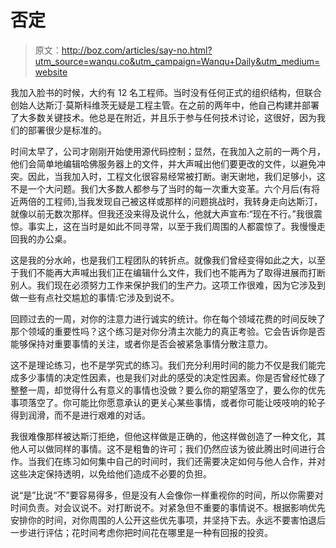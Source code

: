 # 否定

> 原文：<http://boz.com/articles/say-no.html?utm_source=wanqu.co&utm_campaign=Wanqu+Daily&utm_medium=website>



我加入脸书的时候，大约有 12 名工程师。当时没有任何正式的组织结构，但联合创始人达斯汀·莫斯科维茨无疑是工程主管。在之前的两年中，他自己构建并部署了大多数关键技术。他总是在附近，并且乐于参与任何技术讨论，这很好，因为我们的部署很少是标准的。

时间太早了，公司才刚刚开始使用源代码控制；显然，在我加入之前的一两个月，他们会简单地编辑哈佛服务器上的文件，并大声喊出他们要更改的文件，以避免冲突。因此，当我加入时，工程文化很容易经常被打断。谢天谢地，我们足够小，这不是一个大问题。我们大多数人都参与了当时的每一次重大变革。六个月后(有将近两倍的工程师),当我发现自己被这样或那样的问题挑战时，我转身走向达斯汀，就像以前无数次那样。但我还没来得及说什么，他就大声宣布:“现在不行。”我很震惊。事实上，这在当时是如此不同寻常，以至于我们周围的人都震惊了。我慢慢走回我的办公桌。

这是我的分水岭，也是我们工程团队的转折点。就像我们曾经变得如此之大，以至于我们不能再大声喊出我们正在编辑什么文件，我们也不能再为了取得进展而打断别人。我们现在必须努力工作来保护我们的生产力。这项工作很难，因为它涉及到做一些有点社交尴尬的事情:它涉及到说不。

回顾过去的一周，对你的注意力进行诚实的统计。你在每个领域花费的时间反映了那个领域的重要性吗？这个练习是对你分清主次能力的真正考验。它会告诉你是否能够保持对重要事情的关注，或者你是否会被紧急事情分散注意力。

这不是理论练习，也不是学究式的练习。我们充分利用时间的能力不仅是我们能完成多少事情的决定性因素，也是我们对此的感受的决定性因素。你是否曾经忙碌了整整一周，却觉得什么有意义的事情也没做？要么你的期望落空了，要么你的优先事项落空了。你可能比你愿意承认的更关心某些事情，或者你可能让吱吱响的轮子得到润滑，而不是进行艰难的对话。

我很难像那样被达斯汀拒绝，但他这样做是正确的，他这样做创造了一种文化，其他人可以做同样的事情。这不是粗鲁的许可；我们仍然应该为彼此腾出时间进行合作。当我们在练习如何集中自己的时间时，我们还需要决定如何与他人合作，并对这些决定保持透明，以免给他们造成不必要的负担。

说“是”比说“不”要容易得多，但是没有人会像你一样重视你的时间，所以你需要对时间负责。对会议说不。对打断说不。对紧急但不重要的事情说不。根据影响优先安排你的时间，对你周围的人公开这些优先事项，并坚持下去。永远不要害怕退后一步进行评估；花时间考虑你把时间花在哪里是一种有回报的投资。

